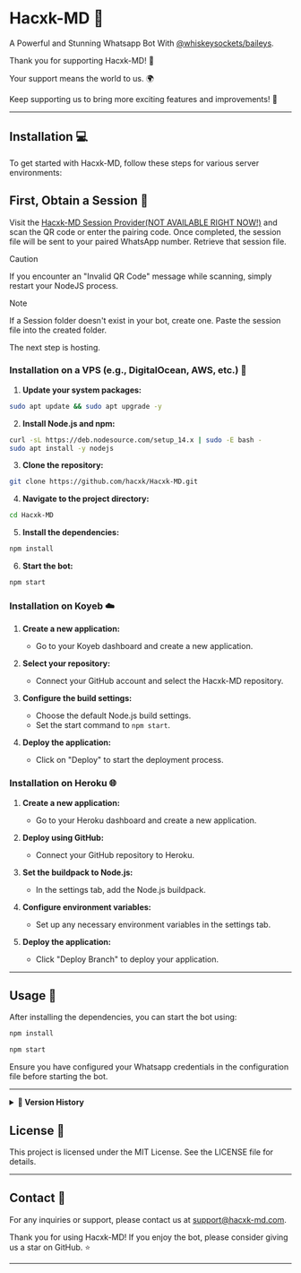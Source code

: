
# Hacxk-MD 🤖

A Powerful and Stunning Whatsapp Bot With [@whiskeysockets/baileys](https://github.com/WhiskeySockets/Baileys).

Thank you for supporting Hacxk-MD! 🙏

Your support means the world to us. 🌍

Keep supporting us to bring more exciting features and improvements! 💖

---

## Installation 💻

To get started with Hacxk-MD, follow these steps for various server environments:

## First, Obtain a Session 🔐

Visit the [Hacxk-MD Session Provider(NOT AVAILABLE RIGHT NOW!)](https://github.com/hacxk/Hacxk-MD) and scan the QR code or enter the pairing code. Once completed, the session file will be sent to your paired WhatsApp number. Retrieve that session file.

> [!CAUTION]
>
> If you encounter an "Invalid QR Code" message while scanning, simply restart your NodeJS process.

> [!NOTE]
>
> If a Session folder doesn't exist in your bot, create one. Paste the session file into the created folder.

The next step is hosting.

### Installation on a VPS (e.g., DigitalOcean, AWS, etc.) 🚀

1. **Update your system packages:**

```bash
sudo apt update && sudo apt upgrade -y
```

2. **Install Node.js and npm:**

```bash
curl -sL https://deb.nodesource.com/setup_14.x | sudo -E bash -
sudo apt install -y nodejs
```

3. **Clone the repository:**

```bash
git clone https://github.com/hacxk/Hacxk-MD.git
```

4. **Navigate to the project directory:**

```bash
cd Hacxk-MD
```

5. **Install the dependencies:**

```bash
npm install
```

6. **Start the bot:**

```bash
npm start
```

### Installation on Koyeb ☁️

1. **Create a new application:**

   - Go to your Koyeb dashboard and create a new application.

2. **Select your repository:**

   - Connect your GitHub account and select the Hacxk-MD repository.

3. **Configure the build settings:**

   - Choose the default Node.js build settings.
   - Set the start command to `npm start`.

4. **Deploy the application:**

   - Click on "Deploy" to start the deployment process.

### Installation on Heroku 🌐

1. **Create a new application:**

   - Go to your Heroku dashboard and create a new application.

2. **Deploy using GitHub:**

   - Connect your GitHub repository to Heroku.

3. **Set the buildpack to Node.js:**

   - In the settings tab, add the Node.js buildpack.

4. **Configure environment variables:**

   - Set up any necessary environment variables in the settings tab.

5. **Deploy the application:**

   - Click "Deploy Branch" to deploy your application.

---

## Usage 🚀

After installing the dependencies, you can start the bot using:

```bash
npm install
```

```bash
npm start
```

Ensure you have configured your Whatsapp credentials in the configuration file before starting the bot.

---

<details>
<summary><strong>📇 Version History</strong></summary>
<details>
 <summary><strong>🎉 **Hacxk-MD 2.6.1: The WhatsApp Bot Powerhouse!** 🚀</strong></summary>

🎉 **Hacxk-MD 2.6.1: The WhatsApp Bot Powerhouse!** 🚀

Get ready to supercharge your WhatsApp experience with Hacxk-MD's latest release! This update is packed with features that empower you and your groups, while fixing bugs and polishing performance.

✨ **What's New:**

* **Media Maestro:** 
    - **Tiktok Download:** Discover and download trending Tiktok videos directly within WhatsApp. 🎶
    - **Spotify Integration:**  Search and download your favorite Spotify tracks effortlessly. 🎵
* **Group Guru:**
    - **Promote/Demote/Kick:** Manage your group members with ease using simple commands. 💪
    - **Auto Cleanup:** Keep your chats tidy by automatically removing downloaded files. 🧹
* **Under the Hood:**
    - **Bug Fixes:** We've squashed pesky bugs for a smoother experience. 🛠️
    - **Stability Improvements:** Your bot will be even more reliable and responsive. ⚡

💖 **We Value Your Feedback!**

Thank you for your invaluable support and suggestions! Your input is essential in helping us make Hacxk-MD the ultimate WhatsApp bot. 

📣 **Spread the Word:**

Share the joy of AI-powered convenience with your friends and family! Invite them to join the Hacxk-MD community.

🤝 **Connect with Us:**

Stay tuned for future updates and exciting new features! You can find us at:

* **GitHub Repository:** [https://github.com/hacxk/Hacxk-MD](https://github.com/hacxk/Hacxk-MD)

**Technical Details:**

* **Added:** Tiktok search and download functionality, Spotify search and download functionality.
* **Fixed:** Various bugs related to command handling, media processing, and user experience.
* **Improved:** Group management capabilities with promote/demote/kick commands, automatic cleanup of downloaded files.
* **Enhanced:** Overall bot performance and stability.

---

</details>

   
<details>
 <summary><strong>Hacxk-MD V1.1.8: The Unseen Depths</strong></summary>
🎉 Hacxk-MD 1.1.8 is Here! 🚀

### Unleash the Power of a Bot on WhatsApp! 🤖

Your favorite WhatsApp assistant just leveled up! 💪

🎁 **Exciting New Features & Enhancements:**

* **Group Management Pro:** 👑 Take charge of your groups with effortless promote/demote commands.
* **Hacxk-MD is Alive!** 💓 Check in on your bot buddy and see what it's up to.
* **Sticker Mania:** 📸 Transform your photos into fun and expressive stickers in a snap.
* **Bug Zapper:** 🐞 We've squashed those pesky bugs for a smoother, more enjoyable experience.

---
💖 **Your Support Makes Us Shine!**

We couldn't have done it without your incredible feedback and enthusiasm. 🙌  You inspire us to keep making Hacxk-MD the absolute best WhatsApp companion it can be. 

📢 **Share the Love!**

Tell your friends about Hacxk-MD and let them join in on the AI-powered fun! 

🤝 **Connect with Us:**

[[GitHub Repository for Hacxk-MD](https://github.com/hacxk/Hacxk-MD)](https://github.com/hacxk/Hacxk-MD) 

---

🎉 **Together, let's make WhatsApp even more awesome!**
</details>
   
<details>
 <summary><strong>Hacxk-MD v1.1.2: Packed with Bug Fixes</strong></summary>

## 🌟 Hacxk-MD 1.1.2 🚀

### ✨ What's New in Hacxk-MD ✨

- 🛠️ Fixed Session Auto Deletion**
- ⚙️ Added Session Handle**
- 🐛 Fixed Some Main Bugs & Errors**

 </details>

 <details>
 <summary><strong>Hacxk-MD V1.1.0: Packed with New Features</strong></summary>

## Hacxk-MD 1.1.0 🚀

### ✨ What's New in Hacxk-MD ✨

1. 🎥 **Fixed YouTube Video Downloader**
2. 🎞️ **Added YouTube Video HD Downloader** (Limited File Size)
3. 🎵 **Added YouTube Audio Downloader**
4. 📶 **Added Ping Command**
5. 🎬 **Added TikTok Video/Audio HD/SD Downloader Without Watermark**
6. 🔄 **Added Always Online** (Every 25 Minutes Bot Will Restart for Better Performance)

 </details>

</details>

## License 📝

This project is licensed under the MIT License. See the LICENSE file for details.

---

## Contact 📧

For any inquiries or support, please contact us at support@hacxk-md.com.

Thank you for using Hacxk-MD! If you enjoy the bot, please consider giving us a star on GitHub. ⭐

---


